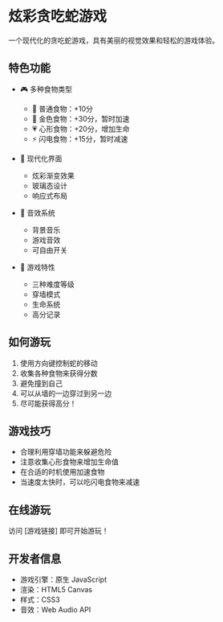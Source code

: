 # 炫彩贪吃蛇游戏

一个现代化的贪吃蛇游戏，具有美丽的视觉效果和轻松的游戏体验。

## 特色功能

- 🎮 多种食物类型
  - 🔴 普通食物：+10分
  - 🌟 金色食物：+30分，暂时加速
  - 💗 心形食物：+20分，增加生命
  - ⚡ 闪电食物：+15分，暂时减速

- 🎨 现代化界面
  - 炫彩渐变效果
  - 玻璃态设计
  - 响应式布局

- 🎵 音效系统
  - 背景音乐
  - 游戏音效
  - 可自由开关

- 🎯 游戏特性
  - 三种难度等级
  - 穿墙模式
  - 生命系统
  - 高分记录

## 如何游玩

1. 使用方向键控制蛇的移动
2. 收集各种食物来获得分数
3. 避免撞到自己
4. 可以从墙的一边穿过到另一边
5. 尽可能获得高分！

## 游戏技巧

- 合理利用穿墙功能来躲避危险
- 注意收集心形食物来增加生命值
- 在合适的时机使用加速食物
- 当速度太快时，可以吃闪电食物来减速

## 在线游玩

访问 [游戏链接] 即可开始游玩！

## 开发者信息

- 游戏引擎：原生 JavaScript
- 渲染：HTML5 Canvas
- 样式：CSS3
- 音效：Web Audio API
